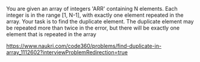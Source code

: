You are given an array of integers 'ARR' containing N elements. Each integer is in the range [1, N-1], with exactly one element repeated in the array.
Your task is to find the duplicate element. The duplicate element may be repeated more than twice in the error, but there will be exactly one element that is repeated in the array

https://www.naukri.com/code360/problems/find-duplicate-in-array_1112602?interviewProblemRedirection=true